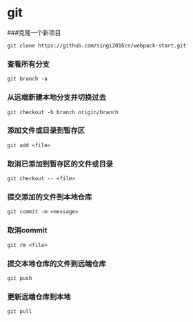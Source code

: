 # git

###克隆一个新项目
```
git clone https://github.com/singi2016cn/webpack-start.git
```

### 查看所有分支
```
git branch -a
```

### 从远端新建本地分支并切换过去
```
git checkout -b branch origin/branch
```

### 添加文件或目录到暂存区
```
git add <file>
```
### 取消已添加到暂存区的文件或目录
```
git checkout -- <file>
```

### 提交添加的文件到本地仓库
```
git commit -m <message>
```

### 取消commit
```
git rm <file>
```

### 提交本地仓库的文件到远端仓库
```
git push
```
### 更新远端仓库到本地
```
git pull
```

